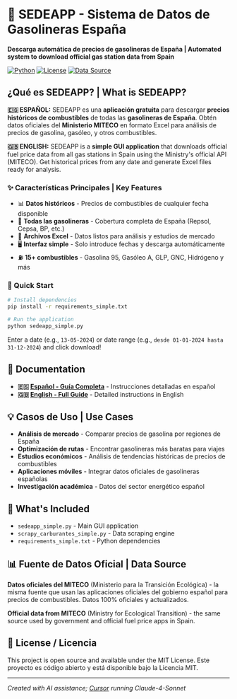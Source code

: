 # 🚀 SEDEAPP - Sistema de Datos de Gasolineras España

**Descarga automática de precios de gasolineras de España | Automated system to download official gas station data from Spain**

[![Python](https://img.shields.io/badge/python-3.6+-blue.svg)](https://python.org)
[![License](https://img.shields.io/badge/license-MIT-green.svg)](LICENSE)
[![Data Source](https://img.shields.io/badge/data-MITECO%20Official-orange.svg)](https://sedeaplicaciones.minetur.gob.es/)

## ¿Qué es SEDEAPP? | What is SEDEAPP?

**🇪🇸 ESPAÑOL:** SEDEAPP es una **aplicación gratuita** para descargar **precios históricos de combustibles** de todas las **gasolineras de España**. Obtén datos oficiales del **Ministerio MITECO** en formato Excel para análisis de precios de gasolina, gasóleo, y otros combustibles.

**🇬🇧 ENGLISH:** SEDEAPP is a **simple GUI application** that downloads official fuel price data from all gas stations in Spain using the Ministry's official API (MITECO). Get historical prices from any date and generate Excel files ready for analysis.

### ✨ Características Principales | Key Features

- 📊 **Datos históricos** - Precios de combustibles de cualquier fecha disponible
- 📍 **Todas las gasolineras** - Cobertura completa de España (Repsol, Cepsa, BP, etc.)
- 📁 **Archivos Excel** - Datos listos para análisis y estudios de mercado
- 🖥️ **Interfaz simple** - Solo introduce fechas y descarga automáticamente
- ⛽ **15+ combustibles** - Gasolina 95, Gasóleo A, GLP, GNC, Hidrógeno y más

### 🚀 Quick Start

```bash
# Install dependencies
pip install -r requirements_simple.txt

# Run the application
python sedeapp_simple.py
```

Enter a date (e.g., `13-05-2024`) or date range (e.g., `desde 01-01-2024 hasta 31-12-2024`) and click download!

## 📖 Documentation

- **🇪🇸 [Español - Guía Completa](README_ES.md)** - Instrucciones detalladas en español
- **🇬🇧 [English - Full Guide](README_EN.md)** - Detailed instructions in English

## 💡 Casos de Uso | Use Cases

- **Análisis de mercado** - Comparar precios de gasolina por regiones de España
- **Optimización de rutas** - Encontrar gasolineras más baratas para viajes
- **Estudios económicos** - Análisis de tendencias históricas de precios de combustibles
- **Aplicaciones móviles** - Integrar datos oficiales de gasolineras españolas
- **Investigación académica** - Datos del sector energético español

## 🔧 What's Included

- `sedeapp_simple.py` - Main GUI application
- `scrapy_carburantes_simple.py` - Data scraping engine  
- `requirements_simple.txt` - Python dependencies

## 📊 Fuente de Datos Oficial | Data Source

**Datos oficiales del MITECO** (Ministerio para la Transición Ecológica) - la misma fuente que usan las aplicaciones oficiales del gobierno español para precios de combustibles. Datos 100% oficiales y actualizados.

**Official data from MITECO** (Ministry for Ecological Transition) - the same source used by government and official fuel price apps in Spain.

## 📄 License / Licencia

This project is open source and available under the MIT License.
Este proyecto es código abierto y está disponible bajo la Licencia MIT.

---

*Created with AI assistance; [Cursor](https://cursor.sh/) running Claude-4-Sonnet*

